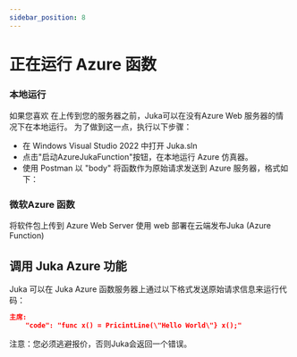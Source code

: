 ```yaml
---
sidebar_position: 8
---
```


# 正在运行 Azure 函数

### 本地运行
如果您喜欢 在上传到您的服务器之前，Juka可以在没有Azure Web 服务器的情况下在本地运行。 为了做到这一点，执行以下步骤：
- 在 Windows Visual Studio 2022 中打开 Juka.sln
- 点击"启动AzureJukaFunction"按钮，在本地运行 Azure 仿真器。
- 使用 Postman 以 "body" 将函数作为原始请求发送到 Azure 服务器，格式如下：


### 微软Azure 函数
将软件包上传到 Azure Web Server 使用 web 部署在云端发布Juka (Azure Function)

## 调用 Juka Azure 功能

Juka 可以在 Juka Azure 函数服务器上通过以下格式发送原始请求信息来运行代码：

```json
主席:
    "code": "func x() = PricintLine(\"Hello World\"} x();"

```

注意：您必须逃避报价，否则Juka会返回一个错误。